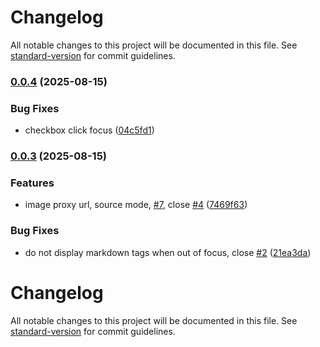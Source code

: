 # Changelog

All notable changes to this project will be documented in this file. See [standard-version](https://github.com/conventional-changelog/standard-version) for commit guidelines.

### [0.0.4](https://github.com/luoluoqixi/purrmd/compare/v0.0.3...v0.0.4) (2025-08-15)


### Bug Fixes

* checkbox click focus ([04c5fd1](https://github.com/luoluoqixi/purrmd/commit/04c5fd1cc8297bb149f437c85f6305f758bd2eb3))

### [0.0.3](https://github.com/luoluoqixi/purrmd/compare/v0.0.2...v0.0.3) (2025-08-15)


### Features

* image proxy url, source mode, [#7](https://github.com/luoluoqixi/purrmd/issues/7), close [#4](https://github.com/luoluoqixi/purrmd/issues/4) ([7469f63](https://github.com/luoluoqixi/purrmd/commit/7469f637eefde2ac27d464ca0c662f1d553895cc))


### Bug Fixes

* do not display markdown tags when out of focus, close [#2](https://github.com/luoluoqixi/purrmd/issues/2) ([21ea3da](https://github.com/luoluoqixi/purrmd/commit/21ea3da13e627aebd4d2e589654edde169ea4d3c))

# Changelog

All notable changes to this project will be documented in this file. See [standard-version](https://github.com/conventional-changelog/standard-version) for commit guidelines.
